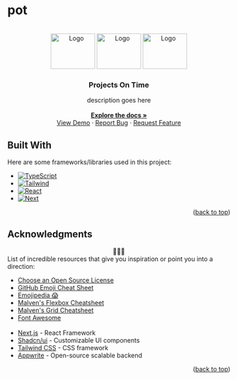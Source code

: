 # pot


<!-- PROJECT LOGO -->
<br />
<div align="center" id='readme-top'>
  <img src="https://i.ibb.co/k82fmLJ/Alarm-Clock-GIF-Animation-High-Res.gif" alt="Logo" target='blank' width="100" height="80">
  <img src="https://i.ibb.co/k82fmLJ/Alarm-Clock-GIF-Animation-High-Res.gif" alt="Logo" target='blank' width="100" height="80">
  <img src="https://i.ibb.co/k82fmLJ/Alarm-Clock-GIF-Animation-High-Res.gif" alt="Logo" target='blank' width="100" height="80">

  <h3 align="center">Projects On Time</h3>

  <p align="center">
    description goes here
    <br />
    <br />
    <a href="https://github.com/WackyChomp/pot"><strong>Explore the docs »</strong></a>
    <br />
    <a href="https://github.com/WackyChomp/pot">View Demo</a>
    ·
    <a href="https://github.com/WackyChomp/pot/issues">Report Bug</a>
    ·
    <a href="https://github.com/WackyChomp/pot/issues">Request Feature</a>
  </p>
</div>



<!-- BUILT WITH -->
## Built With
Here are some frameworks/libraries used in this project:
* [![TypeScript][TypeScript]][TypeScript-url]
* [![Tailwind][Tailwind.css]][Tailwind-url]
* [![React][React.js]][React-url]
* [![Next][Next.js]][Next-url]

<p align="right">(<a href="#readme-top">back to top</a>)</p>


<!-- ACKNOWLEDGMENTS -->
## Acknowledgments
<div align="center">🌟🤗🌟</div>
List of incredible resources that give you inspiration or point you into a direction:

* [Choose an Open Source License](https://choosealicense.com)
* [GitHub Emoji Cheat Sheet](https://www.webpagefx.com/tools/emoji-cheat-sheet)
* [Emojipedia 😱](https://emojipedia.org/smileys)
* [Malven's Flexbox Cheatsheet](https://flexbox.malven.co/)
* [Malven's Grid Cheatsheet](https://grid.malven.co/)
* [Font Awesome](https://fontawesome.com)
<br><br>
* [Next.js](https://nextjs.org/) - React Framework
* [Shadcn/ui](https://ui.shadcn.com/docs) - Customizable UI components
* [Tailwind CSS](https://tailwindcss.com/docs/installation) - CSS framework
* [Appwrite](https://appwrite.io/) - Open-source scalable backend

<p align="right">(<a href="#readme-top">back to top</a>)</p>


[Next.js]: https://img.shields.io/badge/next.js-000000?style=for-the-badge&logo=nextdotjs&logoColor=white
[Next-url]: https://nextjs.org/
[TypeScript]: https://img.shields.io/badge/TypeScript-007ACC?style=for-the-badge&logo=typescript&logoColor=white
[TypeScript-url]: https://www.typescriptlang.org/

[React.js]: https://img.shields.io/badge/React-20232A?style=for-the-badge&logo=react&logoColor=61DAFB
[React-url]: https://reactjs.org/
[Tailwind.css]: https://img.shields.io/badge/Tailwind_CSS-38B2AC?style=for-the-badge&logo=tailwind-css&logoColor=white
[Tailwind-url]: https://tailwindcss.com/

